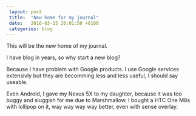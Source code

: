 ```yaml
---
 layout: post
 title:  "New home for my journal"
 date:   2016-03-15 20:01:50 +0100
 categories: blog
---
```


This will be the new home of my journal. 

I have blog in years, so why start a new blog?

Because I have problem with Google products. I use Google services extensivly but they are becomming less and less useful, I should say useable. 

Even Android, I gave my Nexus 5X to my daughter, because it was too buggy and sluggish for me due to Marshmallow.
I bought a HTC One M8s with lollipop on it, way way way way better, even with sense overlay. 


